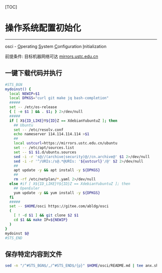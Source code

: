 [TOC]

# 操作系统配置初始化
----
osci - <u>O</u>perating <u>S</u>ystem <u>C</u>onfiguration <u>I</u>nitialization

前提条件: 目标机器网络可达 [mirrors.ustc.edu.cn][ustc]

[ustc]: https://mirrors.ustc.edu.cn/ubuntu


## 一键下载代码并执行

```bash
#STS_BGN
mydoinst() {
  local NEWIP=$1
  local DPKGS="curl git make jq bash-completion"
  #####
  set -- /etc/os-release
  { [ -e $1 ] && . $1; } 2>/dev/null
  #####
  if [ X${ID_LIKE}Y${ID}Z == XdebianYubuntuZ ]; then
    ## Ubuntu
    set -- /etc/resolv.conf
    echo nameserver 114.114.114.114 >$1
    ##
    local ustcurl=https://mirrors.ustc.edu.cn/ubuntu
    set -- /etc/apt/sources.list
    set -- $1 $1.d/ubuntu.sources
    sed -i -r 's@//(archive|security)@//cn.archive@' $1 2>/dev/null
    sed -i -r '^/URIs:/s@.*@URIs: '${ustcurl}'/@' $2 2>/dev/null
    ##
    apt update -y && apt install -y ${DPKGS}
    ##
    rm -rf /etc/netplan/*.yaml 2>/dev/null
  else #if [ X${ID_LIKE}Y${ID}Z == XdebianYubuntuZ ]; then
    ## OpenEuler
    yum update -y && yum install -y ${DPKGS}
  fi
  #####
  set -- $HOME/osci https://gitee.com/abldg/osci
  (
    [ ! -d $1 ] && git clone $2 $1
    cd $1 && make IP=${NEWIP}
  )
}
mydoinst $@
#STS_END
```

## 保存特定内容到文件

```bash
sed -n "/^#STS_BGN$/,/^#STS_END$/{p}" $HOME/osci/README.md | tee anx.sh
```
